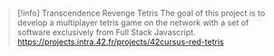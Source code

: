 
> [!info] Transcendence Revenge Tetris
> The goal of this project is to develop a multiplayer tetris game on the network with a set of software exclusively from Full Stack Javascript.
> https://projects.intra.42.fr/projects/42cursus-red-tetris

